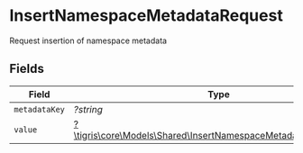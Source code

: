 # InsertNamespaceMetadataRequest

Request insertion of namespace metadata


## Fields

| Field                                                                                                                         | Type                                                                                                                          | Required                                                                                                                      | Description                                                                                                                   |
| ----------------------------------------------------------------------------------------------------------------------------- | ----------------------------------------------------------------------------------------------------------------------------- | ----------------------------------------------------------------------------------------------------------------------------- | ----------------------------------------------------------------------------------------------------------------------------- |
| `metadataKey`                                                                                                                 | *?string*                                                                                                                     | :heavy_minus_sign:                                                                                                            | N/A                                                                                                                           |
| `value`                                                                                                                       | [?\tigris\core\Models\Shared\InsertNamespaceMetadataRequestValue](../../models/shared/InsertNamespaceMetadataRequestValue.md) | :heavy_minus_sign:                                                                                                            | N/A                                                                                                                           |